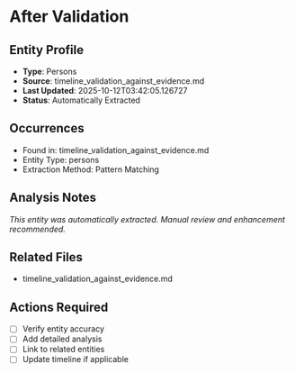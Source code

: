 # After Validation

## Entity Profile
- **Type**: Persons
- **Source**: timeline_validation_against_evidence.md
- **Last Updated**: 2025-10-12T03:42:05.126727
- **Status**: Automatically Extracted

## Occurrences
- Found in: timeline_validation_against_evidence.md
- Entity Type: persons
- Extraction Method: Pattern Matching

## Analysis Notes
*This entity was automatically extracted. Manual review and enhancement recommended.*

## Related Files
- timeline_validation_against_evidence.md

## Actions Required
- [ ] Verify entity accuracy
- [ ] Add detailed analysis
- [ ] Link to related entities
- [ ] Update timeline if applicable
